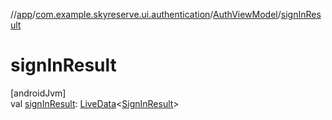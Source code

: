 //[app](../../../index.md)/[com.example.skyreserve.ui.authentication](../index.md)/[AuthViewModel](index.md)/[signInResult](sign-in-result.md)

# signInResult

[androidJvm]\
val [signInResult](sign-in-result.md): [LiveData](https://developer.android.com/reference/kotlin/androidx/lifecycle/LiveData.html)&lt;[SignInResult](../../com.example.skyreserve.util/-sign-in-result/index.md)&gt;
